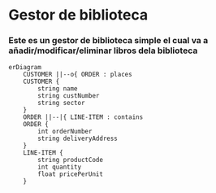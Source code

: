 # Gestor de biblioteca

### Este es un gestor de biblioteca simple el cual va a <b>añadir</b>/<b>modificar</b>/<b>eliminar</b> libros dela biblioteca 


```mermaid
erDiagram
    CUSTOMER ||--o{ ORDER : places
    CUSTOMER {
        string name
        string custNumber
        string sector
    }
    ORDER ||--|{ LINE-ITEM : contains
    ORDER {
        int orderNumber
        string deliveryAddress
    }
    LINE-ITEM {
        string productCode
        int quantity
        float pricePerUnit
    }
```
